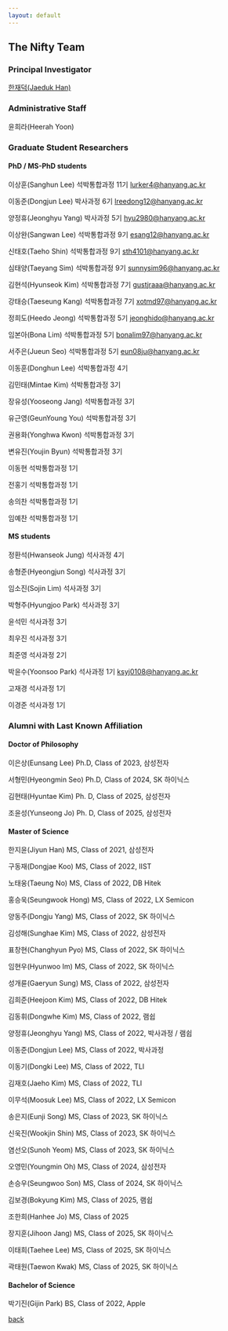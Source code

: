 ```yaml
---
layout: default
---
```


## The Nifty Team

### Principal Investigator
[한재덕(Jaeduk Han)](./people/1_jaedukhan.html)


### Administrative Staff

윤희라(Heerah Yoon)


### Graduate Student Researchers

#### PhD / MS-PhD students

이상훈(Sanghun Lee) 석박통합과정 11기 lurker4@hanyang.ac.kr

이동준(Dongjun Lee) 박사과정 6기 lreedong12@hanyang.ac.kr

양정휴(Jeonghyu Yang) 박사과정 5기 hyu2980@hanyang.ac.kr

이상완(Sangwan Lee) 석박통합과정 9기 esang12@hanyang.ac.kr

신태호(Taeho Shin) 석박통합과정 9기 sth4101@hanyang.ac.kr

심태양(Taeyang Sim) 석박통합과정 9기 sunnysim96@hanyang.ac.kr

김현석(Hyunseok Kim) 석박통합과정 7기 gustjraaa@hanyang.ac.kr

강태승(Taeseung Kang) 석박통합과정 7기 xotmd97@hanyang.ac.kr

정희도(Heedo Jeong) 석박통합과정 5기 jeonghido@hanyang.ac.kr

임본아(Bona Lim) 석박통합과정 5기 bonalim97@hanyang.ac.kr

서주은(Jueun Seo) 석박통합과정 5기 eun08ju@hanyang.ac.kr

이동훈(Donghun Lee) 석박통합과정 4기

김민태(Mintae Kim) 석박통합과정 3기

장유성(Yooseong Jang) 석박통합과정 3기

유근영(GeunYoung You) 석박통합과정 3기

권용화(Yonghwa Kwon) 석박통합과정 3기

변유진(Youjin Byun) 석박통합과정 3기

이동현 석박통합과정 1기

전홍기 석박통합과정 1기

송의찬 석박통합과정 1기

임예찬 석박통합과정 1기

#### MS students

정환석(Hwanseok Jung) 석사과정 4기

송형준(Hyeongjun Song) 석사과정 3기

임소진(Sojin Lim) 석사과정 3기

박형주(Hyungjoo Park) 석사과정 3기

윤석민 석사과정 3기

최우진 석사과정 3기

최준영 석사과정 2기

박윤수(Yoonsoo Park) 석사과정 1기 ksyj0108@hanyang.ac.kr

고재경 석사과정 1기

이경준 석사과정 1기


### Alumni with Last Known Affiliation

#### Doctor of Philosophy

이은상(Eunsang Lee) Ph.D, Class of 2023, 삼성전자

서형민(Hyeongmin Seo) Ph.D, Class of 2024, SK 하이닉스

김현태(Hyuntae Kim) Ph. D, Class of 2025, 삼성전자

조윤성(Yunseong Jo) Ph. D, Class of 2025, 삼성전자


#### Master of Science

한지윤(Jiyun Han) MS, Class of 2021, 삼성전자

구동재(Dongjae Koo) MS, Class of 2022, IIST

노태웅(Taeung No) MS, Class of 2022, DB Hitek

홍승욱(Seungwook Hong) MS, Class of 2022, LX Semicon

양동주(Dongju Yang) MS, Class of 2022, SK 하이닉스

김성해(Sunghae Kim) MS, Class of 2022, 삼성전자

표창현(Changhyun Pyo) MS, Class of 2022, SK 하이닉스

임현우(Hyunwoo Im) MS, Class of 2022, SK 하이닉스

성개륜(Gaeryun Sung) MS, Class of 2022, 삼성전자

김희준(Heejoon Kim) MS, Class of 2022, DB Hitek

김동휘(Dongwhe Kim) MS, Class of 2022, 램쉽

양정휴(Jeonghyu Yang) MS, Class of 2022, 박사과정 / 램쉽

이동준(Dongjun Lee) MS, Class of 2022, 박사과정

이동기(Dongki Lee) MS, Class of 2022, TLI

김재호(Jaeho Kim) MS, Class of 2022, TLI

이무석(Moosuk Lee) MS, Class of 2022, LX Semicon

송은지(Eunji Song) MS, Class of 2023, SK 하이닉스

신욱진(Wookjin Shin) MS, Class of 2023, SK 하이닉스

염선오(Sunoh Yeom) MS, Class of 2023, SK 하이닉스

오영민(Youngmin Oh) MS, Class of 2024, 삼성전자

손승우(Seungwoo Son) MS, Class of 2024, SK 하이닉스

김보경(Bokyung Kim) MS, Class of 2025, 램쉽

조한희(Hanhee Jo) MS, Class of 2025

장지훈(Jihoon Jang) MS, Class of 2025, SK 하이닉스

이태희(Taehee Lee) MS, Class of 2025, SK 하이닉스

곽태원(Taewon Kwak) MS, Class of 2025, SK 하이닉스




#### Bachelor of Science

박기진(Gijin Park) BS, Class of 2022, Apple

[back](./)
